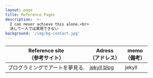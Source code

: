 ```yaml
---
layout: page
title: Reference Pages
description:  >-
  I can never achieve this alone.<br>
  決して一人では実現できない
background: '/img/bg-contact.jpg'
---
```


Reference site<br>（参考サイト）|Adress<br>（アドレス）|memo<br>（備考）|
|---|---|---|
|プログラミングでアートを夢見る.|[jekyll blog](https://dev-yakuza.posstree.com/jekyll/)|jekyll|